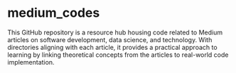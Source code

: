 # medium_codes
This GitHub repository is a resource hub housing code related to Medium articles on software development, data science, and technology. With directories aligning with each article, it provides a practical approach to learning by linking theoretical concepts from the articles to real-world code implementation.
